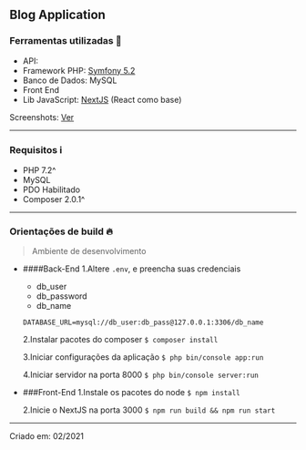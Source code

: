## Blog Application

### Ferramentas utilizadas  :wrench:
- API:
 - Framework PHP: [Symfony 5.2](http://symfony.com/ "Symfony 5.2")
 - Banco de Dados: MySQL
- Front End
 - Lib JavaScript: [NextJS](https://nextjs.org/ "NextJS") (React como base)

Screenshots: [Ver](https://github.com/victordev13/fullstack-challenge-ms/tree/development/screenshots "Ver")

---
### Requisitos :information_source: 
- PHP 7.2^
- MySQL
- PDO Habilitado
- Composer 2.0.1^
---
### Orientações de build  :fire:
> Ambiente de desenvolvimento

- ####Back-End
	1.Altere `.env`, e preencha suas credenciais 
	
	- db_user
	- db_password
	- db_name

	`DATABASE_URL=mysql://db_user:db_pass@127.0.0.1:3306/db_name`

	2.Instalar pacotes do composer
	`$ composer install`
	
	3.Iniciar configurações da aplicação
	`$ php bin/console app:run`
	
	4.Iniciar servidor na porta 8000
	`$ php bin/console server:run`
	
- ###Front-End
	1.Instale os pacotes do node
	`$ npm install`
	
	2.Inicie o NextJS na porta 3000
	`$ npm run build && npm run start`
----
Criado em:  02/2021
